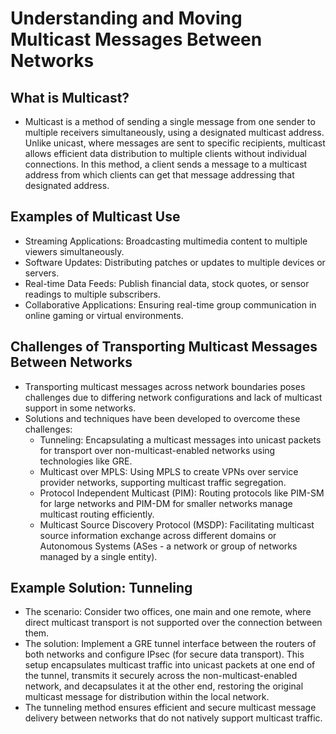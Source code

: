 # Understanding and Moving Multicast Messages Between Networks

## What is Multicast?

- Multicast is a method of sending a single message from one sender to multiple receivers simultaneously, using a designated multicast address. Unlike unicast, where messages are sent to specific recipients, multicast allows efficient data distribution to multiple clients without individual connections. In this method, a client sends a message to a multicast address from which clients can get that message addressing that designated address.

## Examples of Multicast Use

- Streaming Applications: Broadcasting multimedia content to multiple viewers simultaneously.
- Software Updates: Distributing patches or updates to multiple devices or servers.
- Real-time Data Feeds: Publish financial data, stock quotes, or sensor readings to multiple subscribers.
- Collaborative Applications: Ensuring real-time group communication in online gaming or virtual environments.

## Challenges of Transporting Multicast Messages Between Networks

- Transporting multicast messages across network boundaries poses challenges due to differing network configurations and lack of multicast support in some networks.
- Solutions and techniques have been developed to overcome these challenges:
    - Tunneling: Encapsulating a multicast messages into unicast packets for transport over non-multicast-enabled networks using technologies like GRE.
    - Multicast over MPLS: Using MPLS to create VPNs over service provider networks, supporting multicast traffic segregation.
    - Protocol Independent Multicast (PIM): Routing protocols like PIM-SM for large networks and PIM-DM for smaller networks manage multicast routing efficiently.
    - Multicast Source Discovery Protocol (MSDP): Facilitating multicast source information exchange across different domains or Autonomous Systems (ASes - a network or group of networks managed by a single entity).

## Example Solution: Tunneling

- The scenario: Consider two offices, one main and one remote, where direct multicast transport is not supported over the connection between them.
- The solution: Implement a GRE tunnel interface between the routers of both networks and configure IPsec (for secure data transport). This setup encapsulates multicast traffic into unicast packets at one end of the tunnel, transmits it securely across the non-multicast-enabled network, and decapsulates it at the other end, restoring the original multicast message for distribution within the local network.
- The tunneling method ensures efficient and secure multicast message delivery between networks that do not natively support multicast traffic.